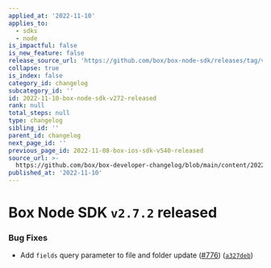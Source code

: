 ```yaml
---
applied_at: '2022-11-10'
applies_to:
  - sdks
  - node
is_impactful: false
is_new_feature: false
release_source_url: 'https://github.com/box/box-node-sdk/releases/tag/v2.7.2'
collapse: true
is_index: false
category_id: changelog
subcategory_id: ''
id: 2022-11-10-box-node-sdk-v272-released
rank: null
total_steps: null
type: changelog
sibling_id: ''
parent_id: changelog
next_page_id: ''
previous_page_id: 2022-11-08-box-ios-sdk-v540-released
source_url: >-
  https://github.com/box/box-developer-changelog/blob/main/content/2022/11-10-box-node-sdk-v272-released.md
published_at: '2022-11-10'
---
```

# Box Node SDK `v2.7.2` released

### Bug Fixes

* Add `fields` query parameter to file and folder update ([#776][1]) ([`a327deb`][2])

[1]: https://github.com/box/box-node-sdk/issues/776

[2]: https://github.com/box/box-node-sdk/commit/a327debc83d98a4190a5a16cf848417ea5714db9